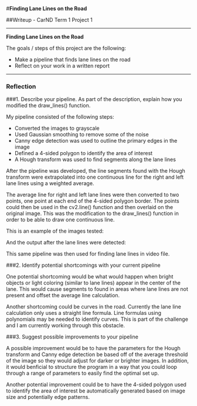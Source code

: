 #**Finding Lane Lines on the Road** 

##Writeup - CarND Term 1 Project 1 

---

**Finding Lane Lines on the Road**

The goals / steps of this project are the following:
* Make a pipeline that finds lane lines on the road
* Reflect on your work in a written report


[//]: # (Image References)

[image1]: ./examples/grayscale.jpg "Grayscale"

---

### Reflection

###1. Describe your pipeline. As part of the description, explain how you modified the draw_lines() function.

My pipeline consisted of the following steps: 
* Converted the images to grayscale
* Used Gaussian smoothing to remove some of the noise
* Canny edge detection was used to outline the primary edges in the image
* Defined a 4-sided polygon to identify the area of interest
* A Hough transform was used to find segments along the lane lines

After the pipeline was developed, the line segments found with the Hough transform were extrapolated into one continuous line for the right and left lane lines using a weighted average.

The average line for right and left lane lines were then converted to two points, one point at each end of the 4-sided polygon border. The points could then be used in the cv2.line() function and then overlaid on the original image. This was the modification to the draw_lines() function in order to be able to draw one continuous line. 

This is an example of the images tested:

[image2]: ./test_images/solidWhiteRight.jpg "LaneLinesBefore"

And the output after the lane lines were detected:

[image3]: ./test_images/found_lane_lines/solidWhiteRight.jpg "LaneLinesAfter"

This same pipeline was then used for finding lane lines in video file.


###2. Identify potential shortcomings with your current pipeline


One potential shortcoming would be what would happen when bright objects or light coloring (similar to lane lines) appear in the center of the lane. This would cause segments to found in areas where lane lines are not present and offset the average line calculation.

Another shortcoming could be curves in the road. Currently the lane line calculation only uses a straight line formula. Line formulas using polynomials may be needed to identify curves. This is part of the challenge and I am currently working through this obstacle.


###3. Suggest possible improvements to your pipeline

A possible improvement would be to have the parameters for the Hough transform and Canny edge detection be based off of the average threshold of the image so they would adjust for darker or brighter images. In addition, it would benficial to structure the program in a way that you could loop through a range of parameters to easily find the optimal set up. 

Another potential improvement could be to have the 4-sided polygon used to identify the area of interest be automatically generated based on image size and potentially edge patterns. 
